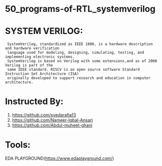 # 50_programs-of-RTL_systemverilog


# SYSTEM VERILOG:
     SystemVerilog, standardized as IEEE 1800, is a hardware description and hardware verification
     language used for modeling, designing, simulating, testing, and implementing electronic systems.
     SystemVerilog is based on Verilog with some extensions,and as of 2008 Verilog is part of the 
     same IEEE standard. RISCV is an open source software Standard Instruction Set Architecture (ISA)
     originally developed to support research and education in computer architecture.

# Instructed By:
1) https://github.com/syedarafia13
2) https://github.com/Nameer-Iqbal-Ansari
3) https://github.com/Abdul-muheet-ghani

# Tools:
EDA PLAYGROUND(https://www.edaplayground.com/)
